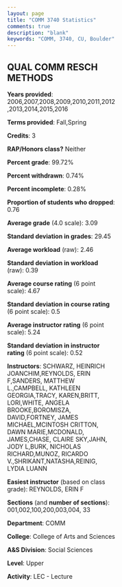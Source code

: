 ```yaml
---
layout: page
title: "COMM 3740 Statistics"
comments: true
description: "blank"
keywords: "COMM, 3740, CU, Boulder"
--- 
```

<head>
<script src="https://ajax.googleapis.com/ajax/libs/jquery/2.1.3/jquery.min.js"></script>
<script src="https://dl.dropboxusercontent.com/s/pc42nxpaw1ea4o9/highcharts.js?dl=0"></script>
<!-- <script src="../assets/js/highcharts.js"></script> -->
<style type="text/css">@font-face {
	font-family: "Bebas Neue";
	src: url(https://www.filehosting.org/file/details/544349/BebasNeue%20Regular.otf) format("opentype");
	}
	h1.Bebas { 
		font-family: "Bebas Neue", Verdana, Tahoma;
	}
</style>
</head>
<body>
	<div id="container" style="float: right; width: 45%; height: 88%; margin-left: 2.5%; margin-right: 2.5%;"></div>
	<script language="JavaScript">
		$(document).ready(function() {
		var chart = {type: 'column'};
		var title = {text: 'Grade Distribution'};
		var xAxis = {categories: ['A','B','C','D','F'],crosshair: true};
		var yAxis = {min: 0,title: {text: 'Percentage'}};
		var tooltip = {headerFormat: '<center><b><span style="font-size:20px">{point.key}</span></b></center>',
		               pointFormat: '<td style="padding:0"><b>{point.y:.1f}%</b></td>',
		               footerFormat: '</table>',shared: true,useHTML: true};
		var plotOptions = {column: {pointPadding: 0.0,borderWidth: 0}};  
		var credits = {enabled: false};var series= [{name: 'Percent',data: [34.8,48.46,13.44,2.31,0.99,]}];
		var json = {};
		json.chart = chart;
		json.title = title;
		json.tooltip = tooltip;
		json.xAxis = xAxis;
		json.yAxis = yAxis;  
		json.series = series;
		json.plotOptions = plotOptions;  
		json.credits = credits;
		$('#container').highcharts(json);
	});
	</script>
</body>
			   
## QUAL COMM RESCH METHODS

**Years provided**: 2006,2007,2008,2009,2010,2011,2012,2013,2014,2015,2016

**Terms provided**: Fall,Spring

**Credits**: 3

**RAP/Honors class?** Neither

**Percent grade**: 99.72%

**Percent withdrawn**: 0.74%

**Percent incomplete**: 0.28%

**Proportion of students who dropped**: 0.76

**Average grade** (4.0 scale): 3.09

**Standard deviation in grades**: 29.45

**Average workload** (raw): 2.46

**Standard deviation in workload** (raw): 0.39

**Average course rating** (6 point scale): 4.67

**Standard deviation in course rating** (6 point scale): 0.5

**Average instructor rating** (6 point scale): 5.24

**Standard deviation in instructor rating** (6 point scale): 0.52

**Instructors**: SCHWARZ, HEINRICH JOANCHIM,REYNOLDS, ERIN F,SANDERS, MATTHEW L.,CAMPBELL, KATHLEEN GEORGIA,TRACY, KAREN,BRITT, LORI,WHITE, ANGELA BROOKE,BOROMISZA, DAVID,FORTNEY, JAMES MICHAEL,MCINTOSH CRITTON, DAWN MARIE,MCDONALD, JAMES,CHASE, CLAIRE SKY,JAHN, JODY L,BURK, NICHOLAS RICHARD,MUNOZ, RICARDO V.,SHRIKANT,NATASHA,REINIG, LYDIA LUANN

**Easiest instructor** (based on class grade): REYNOLDS, ERIN F

**Sections** (and **number of sections**): 001,002,100,200,003,004, 33

**Department**: COMM

**College**: College of Arts and Sciences

**A&S Division**: Social Sciences

**Level**: Upper

**Activity**: LEC - Lecture